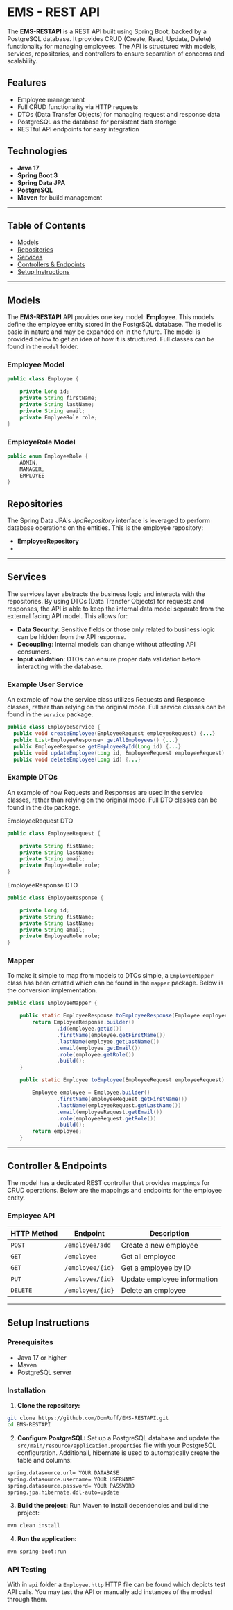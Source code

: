 # EMS - REST API

The **EMS-RESTAPI** is a REST API built using Spring Boot, backed by a PostgreSQL database. It provides CRUD (Create, Read, Update, Delete) functionality for managing employees. The API is structured with models, services, repositories, and controllers to ensure separation of concerns and scalability.

## Features
- Employee management
- Full CRUD functionality via HTTP requests
- DTOs (Data Transfer Objects) for managing request and response data
- PostgreSQL as the database for persistent data storage
- RESTful API endpoints for easy integration

## Technologies
- **Java 17**
- **Spring Boot 3**
- **Spring Data JPA**
- **PostgreSQL**
- **Maven** for build management

---

## Table of Contents
- [Models](#models)
- [Repositories](#repositories)
- [Services](#services)
- [Controllers & Endpoints](#controllers--endpoints)
- [Setup Instructions](#setup-instructions)

---
## Models

The **EMS-RESTAPI** API provides one key model: **Employee**. This models define the employee entity stored in the PostgrSQL database. The model is basic in nature and may be expanded on in the future. The model is provided below to get an idea of how it is structured. Full classes can be found in the `model` folder.

### Employee Model
```java
public class Employee {

    private Long id;
    private String firstName;
    private String lastName;
    private String email;
    private EmplyeeRole role;
}
```

### EmployeRole Model
```java
public enum EmployeeRole {
    ADMIN,
    MANAGER,
    EMPLOYEE
}
```
## Repositories

The Spring Data JPA's *JpaRepository* interface is leveraged to perform database operations on the entities. This is the employee repository:
- **EmployeeRepository**
- 
---

## Services

The services layer abstracts the business logic and interacts with the repositories. By using DTOs (Data Transfer Objects) for requests and responses,
the API is able to keep the internal data model separate from the external facing API model. This allows for:

- **Data Security**: Sensitive fields or those only related to business logic can be hidden from the API response.
- **Decoupling**: Internal models can change without affecting API consumers.
- **Input validation**: DTOs can ensure proper data validation before interacting with the database.

### Example User Service

An example of how the service class utilizes Requests and Response classes, rather than relying on the original mode. Full service classes can be found in the `service` package. 
```java
public class EmployeeService {
  public void createEmployee(EmployeeRequest employeeRequest) {...}
  public List<EmployeeResponse> getAllEmployees() {...}
  public EmployeeResponse getEmployeeById(Long id) {...}
  public void updateEmployee(Long id, EmployeeRequest employeeRequest) {...}
  public void deleteEmployee(Long id) {...}

```

### Example DTOs

An example of how Requests and Responses are used in the service classes, rather than relying on the original mode. Full DTO classes can be found in the `dto` package. 

EmployeeRequest DTO
```java
public class EmployeeRequest {

    private String fistName;
    private String lastName;
    private String email;
    private EmployeeRole role;
}
```

EmployeeResponse DTO
```java
public class EmployeeResponse {

    private Long id;
    private String fistName;
    private String lastName;
    private String email;
    private EmployeeRole role;
}
```

### Mapper

To make it simple to map from models to DTOs simple, a `EmployeeMapper` class has been created which can be found in the `mapper` package. Below is the conversion implementation.

```java
public class EmployeeMapper {

    public static EmployeeResponse toEmployeeResponse(Employee employee) {
        return EmployeeResponse.builder()
                .id(employee.getId())
                .firstName(employee.getFirstName())
                .lastName(employee.getLastName())
                .email(employee.getEmail())
                .role(employee.getRole())
                .build();
    }

    public static Employee toEmployee(EmployeeRequest employeeRequest) {

        Employee employee = Employee.builder()
                .firstName(employeeRequest.getFirstName())
                .lastName(employeeRequest.getLastName())
                .email(employeeRequest.getEmail())
                .role(employeeRequest.getRole())
                .build();
        return employee;
    }

```
---
## Controller & Endpoints

The model has a dedicated REST controller that provides mappings for CRUD operations. Below are the mappings and endpoints for the employee entity.

### Employee API

| HTTP Method | Endpoint          | Description                |
|-------------|-------------------|----------------------------|
| `POST`      | `/employee/add`   | Create a new employee        |
| `GET`       | `/employee`       | Get all employee             |
| `GET`       | `/employee/{id}`  | Get a employee by ID         |
| `PUT`       | `/employee/{id}`  | Update employee information     |
| `DELETE`    | `/employee/{id}`  | Delete an employee            |
---
## Setup Instructions

### Prerequisites
- Java 17 or higher
- Maven
- PostgreSQL server

### Installation

1. **Clone the repository:**
```bash
git clone https://github.com/DomRuff/EMS-RESTAPI.git
cd EMS-RESTAPI
```
2. **Configure PostgreSQL:** Set up a PostgreSQL database and update the `src/main/resource/application.properties` file with your PostgreSQL configuration. Additionall, hibernate is used to automatically create the table and columns:
```bash
spring.datasource.url= YOUR DATABASE
spring.datasource.username= YOUR USERNAME
spring.datasource.password= YOUR PASSWORD
spring.jpa.hibernate.ddl-auto=update
```
3. **Build the project:** Run Maven to install dependencies and build the project:
```bash
mvn clean install
```
4. **Run the application:**
```bash
mvn spring-boot:run
```

### API Testing
With in `api` folder a `Employee.http` HTTP file can be found which depicts test API calls. You may test the API or manually add instances of the modesl through them.
